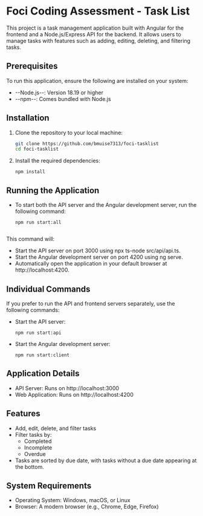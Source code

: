 # Foci Coding Assessment - Task List

This project is a task management application built with Angular for the frontend and a Node.js/Express API for the backend. It allows users to manage tasks with features such as adding, editing, deleting, and filtering tasks.

## Prerequisites

To run this application, ensure the following are installed on your system:
- --Node.js--: Version 18.19 or higher 
- --npm--: Comes bundled with Node.js

## Installation

1. Clone the repository to your local machine:
   ```bash
   git clone https://github.com/bmuise7313/foci-tasklist
   cd foci-tasklist

2. Install the required dependencies:
   ```
   npm install

## Running the Application

- To start both the API server and the Angular development server, run the following command:
    ```
    npm run start:all
    

This command will:

 - Start the API server on port 3000 using npx ts-node src/api/api.ts.
 - Start the Angular development server on port 4200 using ng serve.
 - Automatically open the application in your default browser at http://localhost:4200.

 ## Individual Commands
If you prefer to run the API and frontend servers separately, use the following commands:

 - Start the API server:
    ```
    npm run start:api

 - Start the Angular development server:
    ```
    npm run start:client
    
## Application Details
 - API Server: Runs on http://localhost:3000
 - Web Application: Runs on http://localhost:4200

## Features
- Add, edit, delete, and filter tasks
- Filter tasks by:
    - Completed
    - Incomplete
    - Overdue
- Tasks are sorted by due date, with tasks without a due date appearing at the bottom.

## System Requirements
- Operating System: Windows, macOS, or Linux
- Browser: A modern browser (e.g., Chrome, Edge, Firefox)
